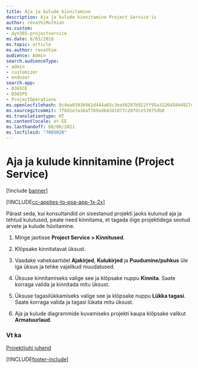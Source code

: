 ```yaml
---
title: Aja ja kulude kinnitamine
description: Aja ja kulude kinnitamine Project Service'is
author: revathiMuthiah
ms.custom:
- dyn365-projectservice
ms.date: 8/03/2018
ms.topic: article
ms.author: revathim
audience: Admin
search.audienceType:
- admin
- customizer
- enduser
search.app:
- D365CE
- D365PS
- ProjectOperations
ms.openlocfilehash: 0c4ea0393b961d444a65c3ea50287b922ff95a322645844927ce9379fdb7e6b1
ms.sourcegitcommit: 7f8d1e7a16af769adb43d1877c28fdce53975db8
ms.translationtype: HT
ms.contentlocale: et-EE
ms.lasthandoff: 08/06/2021
ms.locfileid: "7005026"
---
```

# <a name="approve-time-and-expenses-project-service"></a>Aja ja kulude kinnitamine (Project Service)

[!include [banner](../includes/psa-now-project-operations.md)]

[!INCLUDE[cc-applies-to-psa-app-1x-2x](../includes/cc-applies-to-psa-app-1x-2x.md)]

Pärast seda, kui konsultandid on sisestanud projekti jaoks kulunud aja ja tehtud kulutused, peate need kinnitama, et tagada õige projektidega seotud arvete ja kulude hüvitamine.  
  
1.  Minge jaotisse **Project Service > Kinnitused**.  
  
2.  Klõpsake kinnitatavat üksust.  
  
3.  Vaadake vahekaartidel **Ajakirjed**, **Kulukirjed** ja **Puudumine/puhkus** üle iga üksus ja tehke vajalikud muudatused.  
  
4.  Üksuse kinnitamiseks valige see ja klõpsake nuppu **Kinnita**. Saate korraga valida ja kinnitada mitu üksust.  
  
5.  Üksuse tagasilükkamiseks valige see ja klõpsake nuppu **Lükka tagasi**. Saate korraga valida ja tagasi lükata mitu üksust.  
  
6.  Aja ja kulude diagrammide kuvamiseks projekti kaupa klõpsake valikut **Armatuurlaud**.  
  
### <a name="see-also"></a>Vt ka  
 [Projektijuhi juhend](../psa/project-manager-guide.md)


[!INCLUDE[footer-include](../includes/footer-banner.md)]